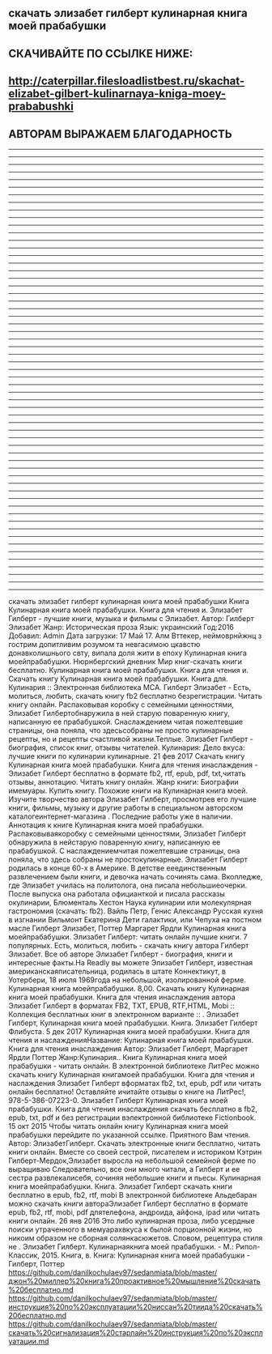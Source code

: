 скачать элизабет гилберт кулинарная книга моей прабабушки
--------------------------------------------------
СКАЧИВАЙТЕ ПО ССЫЛКЕ НИЖЕ:
--------------------------------------------------
http://caterpillar.filesloadlistbest.ru/skachat-elizabet-gilbert-kulinarnaya-kniga-moey-prababushki
--------------------------------------------------
АВТОРАМ ВЫРАЖАЕМ БЛАГОДАРНОСТЬ
--------------------------------------------------
--------------------------------------------------
--------------------------------------------------
--------------------------------------------------
--------------------------------------------------
--------------------------------------------------
--------------------------------------------------
--------------------------------------------------
--------------------------------------------------
--------------------------------------------------
--------------------------------------------------
--------------------------------------------------
--------------------------------------------------
--------------------------------------------------
--------------------------------------------------
--------------------------------------------------
--------------------------------------------------
--------------------------------------------------
--------------------------------------------------
--------------------------------------------------
--------------------------------------------------
--------------------------------------------------
--------------------------------------------------
--------------------------------------------------
--------------------------------------------------
--------------------------------------------------
--------------------------------------------------
--------------------------------------------------
--------------------------------------------------
--------------------------------------------------
--------------------------------------------------
--------------------------------------------------
--------------------------------------------------
--------------------------------------------------
--------------------------------------------------
--------------------------------------------------
--------------------------------------------------
--------------------------------------------------
--------------------------------------------------
--------------------------------------------------
--------------------------------------------------
--------------------------------------------------
--------------------------------------------------
--------------------------------------------------
--------------------------------------------------
--------------------------------------------------
--------------------------------------------------
--------------------------------------------------
--------------------------------------------------
--------------------------------------------------
--------------------------------------------------
--------------------------------------------------
--------------------------------------------------
--------------------------------------------------
--------------------------------------------------
--------------------------------------------------
--------------------------------------------------
--------------------------------------------------
--------------------------------------------------
--------------------------------------------------
скачать элизабет гилберт кулинарная книга моей прабабушки Книга Кулинарная книга моей прабабушки. Книга для чтения и. Элизабет Гилберт - лучшие книги, музыка и фильмы с Элизабет. Автор: Гилберт Элизабет Жанр: Историческая проза Язык: украинский Год:2016 Добавил: Admin Дата загрузки: 17 Май 17. Алм Вттекер, неймоврнйжнц з гострим допитливим розумом та невгасимою цкавстю донавколишнього свту, випала доля жити в епоху Кулинарная книга моейпрабабушки. Нюрнбергский дневник  Мир книг-скачать книги бесплатно. Кулинарная книга моей прабабушки. Книга для чтения и. Скачать книгу Кулинарная книга моей прабабушки. Книга для. Кулинария :: Электронная библиотека МСА. Гилберт Элизабет - Есть, молиться, любить, скачать книгу fb2 бесплатно безрегистрации. Читать книгу онлайн. Распаковывая коробку с семейными ценностями, Элизабет Гилбертобнаружила в ней старую поваренную книгу, написанную ее прабабушкой. Снаслаждением читая пожелтевшие страницы, она поняла, что здесьсобраны не просто кулинарные рецепты, но и рецепты счастливой жизни.Теплые. Элизабет Гилберт - биография, список книг, отзывы читателей. Кулинария: Дело вкуса: лучшие книги по кулинарии кулинарные. 21 фев 2017  Скачать книгу Кулинарная книга моей прабабушки. Книга для чтения инаслаждения - Элизабет Гилберт бесплатно в формате fb2, rtf, epub, pdf, txt,читать отзывы, аннотацию. Читать книгу онлайн. Жанр книги: Биографии имемуары. Купить книгу. Похожие книги на Кулинарная книга моей. Изучите творчество автора Элизабет Гилберт, просмотрев его лучшие книги, фильмы, музыку и другие работы в специальном авторском каталогеинтернет-магазина . Последние работы уже в наличии. Аннотация к книге Кулинарная книга моей прабабушки. Распаковываякоробку с семейными ценностями, Элизабет Гилберт обнаружила в нейстарую поваренную книгу, написанную ее прабабушкой. С наслаждениемчитая пожелтевшие страницы, она поняла, что здесь собраны не простокулинарные. Элизабет Гилберт родилась в конце 60-х в Америке. В детстве ееединственным развлечением были книги, и девочка начать сочинять сама. Вколледже, где Элизабет училась на политолога, она писала небольшиеочерки. После выпуска она работала официанткой и писала рассказы окулинарии,
Блюменталь Хестон  Наука кулинарии или молекулярная гастрономия (скачать: fb2). Вайль Петр, Генис Александр  Русская кухня в изгнании Вильмонт Екатерина  Дети галактики, или Чепуха на постном масле Гилберт Элизабет, Поттер Маргарет Ярдли  Кулинарная книга моейпрабабушки. Элизабет Гилберт: читать онлайн лучшие книги. 7 популярных. Есть, молиться, любить - скачать книгу автора Гилберт Элизабет. Все об авторе Элизабет Гилберт - биография, книги и интересные факты.На Readly вы можете  Элизабет Гилберт, известная американскаяписательница, родилась в штате Коннектикут, в Уотербери, 18 июля 1969года на небольшой, изолированной ферме.  Кулинарная книга моейпрабабушки. 8,00. Скачать книгу Кулинарная книга моей прабабушки. Книга для чтения инаслаждения автора Элизабет Гилберт в форматах FB2, TXT, EPUB, RTF,HTML, Mobi :: Коллекция бесплатных книг в электронном варианте :: . Элизабет Гилберт, Кулинарная книга моей прабабушки. Книга. Элизабет Гилберт  Флибуста. 5 дек 2017  Кулинарная книга моей прабабушки. Книга для чтения и наслажденияНазвание: Кулинарная книга моей прабабушки. Книга для чтения инаслаждения Автор: Элизабет Гилберт, Маргарет Ярдли Поттер Жанр:Кулинария.. Книга Кулинарная книга моей прабабушки - читать онлайн. В электронной библиотеке ЛитРес можно скачать книгу Кулинарная книгамоей прабабушки. Книга для чтения и наслаждения Элизабет Гилберт вформатах fb2, txt, epub, pdf или читать онлайн бесплатно! Оставляйте ичитайте отзывы о книге на ЛитРес!, 978-5-386-07223-0. Элизабет Гилберт Кулинарная книга моей прабабушки. Книга для чтения инаслаждения скачать бесплатно в fb2, epub, txt, pdf и без регистрации вэлектронной библиотеке Fictionbook. 15 окт 2015  Чтобы читать онлайн книгу  Кулинарная книга моей прабабушки перейдите по указанной ссылке. Приятного Вам чтения. Автор: ЭлизабетГилберт. Скачать электронные книги бесплатно, читать книги онлайн. Вместе со своей сестрой, писателем и историком Кэтрин Гилберт-Мердок,Элизабет выросла на небольшой семейной ферме по выращиваю Следовательно, все они много читали, а Гилберт и ее сестра развлекалисебя, сочиняя небольшие книги и пьесы.  Кулинарная книга моейпрабабушки. Книга. Элизабет Гилберт  скачать книги бесплатно в epub, fb2, rtf, mobi
В электронной библиотеке Альдебаран можно скачать книги автораЭлизабет Гилберт бесплатно в формате epub, fb2, rtf, mobi, pdf длятелефона, андроида, айфона, ipad или читать книги онлайн. 26 янв 2016  Это либо кулинарная проза, либо усердные поиски утраченного в мемуарахвкуса к былой порционной жизни, но никоим образом не сборная солянкасюжетов. Словом, рецептура стиля не . Элизабет Гилберт. Кулинарнаякнига моей прабабушки. - М.: Рипол-Классик, 2015. Книга, в. Книга: Кулинарная книга моей прабабушки - Гилберт, Поттер
https://github.com/danilkochulaev97/sedanmiata/blob/master/джон%20миллер%20книга%20проактивное%20мышление%20скачать%20бесплатно.md
https://github.com/danilkochulaev97/sedanmiata/blob/master/инструкция%20по%20эксплуатации%20ниссан%20тиида%20скачать%20бесплатно.md
https://github.com/danilkochulaev97/sedanmiata/blob/master/скачать%20сигнализация%20старлайн%20инструкция%20по%20эксплуатации.md